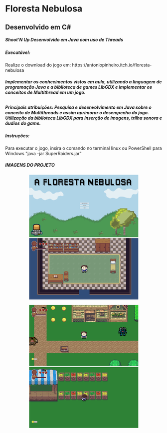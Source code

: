 <h1>Floresta Nebulosa</h1>
<h2>Desenvolvido em C#</h2>
<h5>Shoot'N Up Desenvolvido em Java com uso de Threads</h5>

<h5>Executável:</h5>
Realize o download do jogo em: https://antoniopinheiro.itch.io/floresta-nebulosa

<h5>Implementar os conhecimentos vistos em aula, utilizando a linguagem de programação Java e a biblioteca de games LibGDX e implementar os 
conceitos de Multithread em um jogo.<br>


<br>Principais atribuições: Pesquisa e desenvolvimento em Java sobre o conceito de Multithreads e assim 
aprimorar o desempenho do jogo. Utilização da biblioteca LibGDX para inserção de imagens, trilha sonora e áudios do game.</h5>

<h5>Instruções:</h5>
Para executar o jogo, insira o comando no terminal linux ou PowerShell para Windows "java -jar SuperRaiders.jar"

<h5>IMAGENS DO PROJETO</h5>

<p align="center">
  <img src="/readme_screenshots/screen1.png" width="350" title="Super Raiders">
  <img src="/readme_screenshots/screen2.png" width="350" height="197" title="Super Raiders">
</p>

<p align="center">
  <img src="/readme_screenshots/screen3.png" width="350" title="Super Raiders">
  <img src="/readme_screenshots/screen4.png" width="350" title="Super Raiders">
</p>




